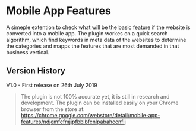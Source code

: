 # Mobile App Features
A simeple extention to check what will be the basic feature if the website is converted into a mobile app.
The plugin workes on a quick search algorithm, which find keywords in meta data of the websites to determine the categories and mapps the features that are most demanded in that business vertical.

## Version History
V1.0 - First release on 26th July 2019

> The plugin is not 100% accurate yet, it is still in research and development. The plugin can be installed easily on your Chrome browser from the store at: https://chrome.google.com/webstore/detail/mobile-app-features/ndjemfcfmjjpfbblbfcnlpabahccnfij
